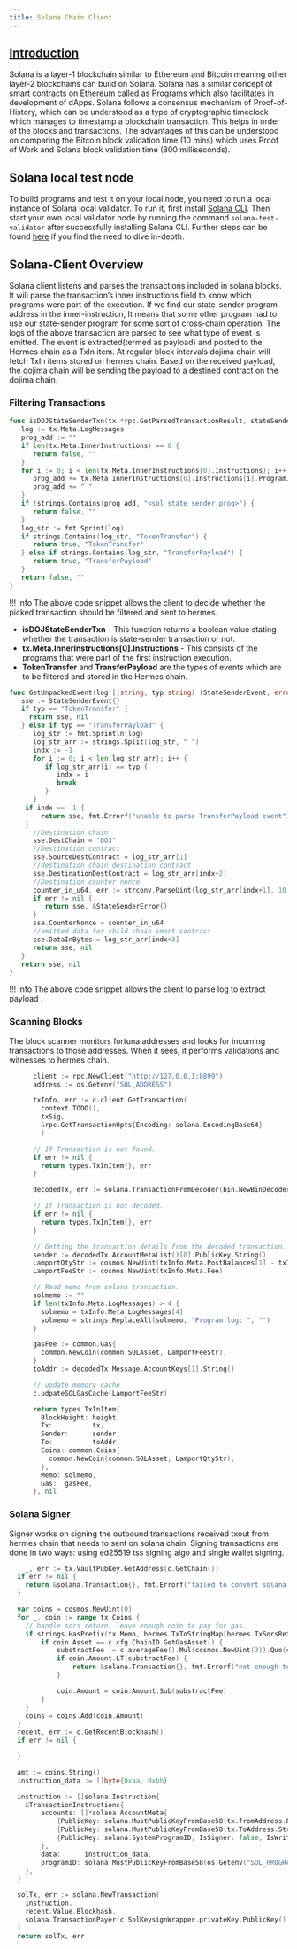 ```yaml
---
title: Solana Chain Client
---
```

## [Introduction](https://solana.com)


Solana is a layer-1 blockchain similar to Ethereum and Bitcoin meaning other layer-2 blockchains can build on Solana. Solana has a similar concept of smart contracts on Ethereum called as Programs which also facilitates in development of dApps. Solana follows a consensus mechanism of Proof-of-History, which can be understood as a type of cryptographic timeclock which manages to timestamp a blockchain transaction. This helps in order of the blocks and transactions. The advantages of this can be understood on comparing the Bitcoin block validation time (10 mins) which uses Proof of Work and Solana block validation time (800 milliseconds).

## Solana local test node

To build programs and test it on your local node, you need to run a local instance of Solana local validator. To run it, first install [Solana CLI](https://docs.solana.com/cli/install-solana-cli-tools). Then start your own local validator node by running the command `solana-test-validator` after successfully installing Solana CLI. Further steps can be found [here](https://docs.solana.com/developing/test-validator) if you find the need to dive in-depth.

##  Solana-Client Overview

Solana client listens and parses the transactions included in solana blocks.
It will parse the transaction’s inner instructions field to know which programs were part of the execution.
If we find our state-sender program address in the inner-instruction, It means that some other program had to use our state-sender program for some sort of cross-chain operation.
The logs of the above transaction are parsed to see what type of event is emitted.
The event is extracted(termed as payload) and posted to the Hermes chain as a TxIn item.
At regular block intervals dojima chain will fetch TxIn items stored on hermes chain.
Based on the received payload, the dojima chain will be sending the payload to a destined contract on the dojima chain.

### Filtering Transactions

```go
func isDOJStateSenderTxn(tx *rpc.GetParsedTransactionResult, stateSenderContract string) (bool, string) {
   log := tx.Meta.LogMessages
   prog_add := ""
   if len(tx.Meta.InnerInstructions) == 0 {
      return false, ""
   }
   for i := 0; i < len(tx.Meta.InnerInstructions[0].Instructions); i++ {
      prog_add += tx.Meta.InnerInstructions[0].Instructions[i].ProgramId.String()
      prog_add += " "
   }
   if !strings.Contains(prog_add, "<sol_state_sender_prog>") {
      return false, ""
   }
   log_str := fmt.Sprint(log)
   if strings.Contains(log_str, "TokenTransfer") {
      return true, "TokenTransfer"
   } else if strings.Contains(log_str, "TransferPayload") {
      return true, "TransferPayload"
   }
   return false, ""
}

```
!!! info
    The above code snippet allows the client to decide whether the picked transaction should be filtered and sent to hermes.

- **isDOJStateSenderTxn** - This function returns a boolean value stating whether the transaction is state-sender transaction or not.
- **tx.Meta.InnerInstructions[0].Instructions** - This consists of the programs that were part of the first instruction execution.
- **TokenTransfer** and  **TransferPayload** are the types of events which are to be filtered and stored in the Hermes chain.


```go
func GetUnpackedEvent(log []string, typ string) (StateSenderEvent, error) {
   sse := StateSenderEvent{}
   if typ == "TokenTransfer" {
     return sse, nil
   } else if typ == "TransferPayload" {
      log_str := fmt.Sprintln(log)
      log_str_arr := strings.Split(log_str, " ")
      indx := -1
      for i := 0; i < len(log_str_arr); i++ {
         if log_str_arr[i] == typ {
            indx = i
            break
         }
      }
	if indx == -1 {
   		return sse, fmt.Errorf("unable to parse TransferPayload event")
	}
      //Destination chain
      sse.DestChain = "DOJ"
      //Destination contract
      sse.SourceDestContract = log_str_arr[1]
      //destination chain destination contract
      sse.DestinationDestContract = log_str_arr[indx+2]
      //Destination counter nonce
      counter_in_u64, err := strconv.ParseUint(log_str_arr[indx+1], 10, 64)
      if err != nil {
         return sse, &StateSenderError{}
      }
      sse.CounterNonce = counter_in_u64
      //emitted data for child chain smart contract
      sse.DataInBytes = log_str_arr[indx+3]
      return sse, nil
   }
   return sse, nil
}

```

!!! info
    The above code snippet allows the client to parse log to extract payload .


### Scanning Blocks

The block scanner monitors fortuna addresses and looks for incoming transactions to those addresses. When it sees, it performs validations and witnesses to hermes chain.

```go
      client := rpc.NewClient("http://127.0.0.1:8899")
      address := os.Getenv("SOL_ADDRESS")

      txInfo, err := c.client.GetTransaction(
        context.TODO(), 
        txSig, 
        &rpc.GetTransactionOpts{Encoding: solana.EncodingBase64}
        )

      // If Transaction is not found.
      if err != nil {
        return types.TxInItem{}, err
      }

      decodedTx, err := solana.TransactionFromDecoder(bin.NewBinDecoder(txInfo.Transaction.GetBinary()))

      // If Transaction is not decoded. 
      if err != nil {
        return types.TxInItem{}, err
      }

      // Getting the transaction details from the decoded transaction.
      sender := decodedTx.AccountMetaList()[0].PublicKey.String()
      LamportQtyStr := cosmos.NewUint(txInfo.Meta.PostBalances[1] - txInfo.Meta.PreBalances[1])
      LamportFeeStr := cosmos.NewUint(txInfo.Meta.Fee)

      // Read memo from solana transaction.
      solmemo := ""
      if len(txInfo.Meta.LogMessages) > 4 {
        solmemo = txInfo.Meta.LogMessages[4]
        solmemo = strings.ReplaceAll(solmemo, "Program log: ", "")
      }

      gasFee := common.Gas{
        common.NewCoin(common.SOLAsset, LamportFeeStr),
      }
      toAddr := decodedTx.Message.AccountKeys[1].String()

      // update memory cache
      c.udpateSOLGasCache(LamportFeeStr)

      return types.TxInItem{
        BlockHeight: height,
        Tx:          tx,
        Sender:      sender,
        To:          toAddr,
        Coins: common.Coins{
          common.NewCoin(common.SOLAsset, LamportQtyStr),
        },
        Memo: solmemo,
        Gas:  gasFee,
      }, nil

```

### Solana Signer

Signer works on signing the outbound transactions received txout from hermes chain that needs to sent on solana chain. Signing transactions are done in two ways: using ed25519 tss signing algo and single wallet signing.

```go
    _, err := tx.VaultPubKey.GetAddress(c.GetChain())
  if err != nil {
  	return &solana.Transaction{}, fmt.Errorf("failed to convert solana address (%s): %w", tx.VaultPubKey.String(), err)
  }

  var coins = cosmos.NewUint(0)
  for _, coin := range tx.Coins {
  	// handle sors return, leave enough coin to pay for gas.
  	if strings.HasPrefix(tx.Memo, hermes.TxToStringMap[hermes.TxSorsReturn]) {
  		if coin.Asset == c.cfg.ChainID.GetGasAsset() {
  			substractFee := c.averageFee().Mul(cosmos.NewUint(3)).Quo(cosmos.NewUint(2))
  			if coin.Amount.LT(substractFee) {
  				return &solana.Transaction{}, fmt.Errorf("not enough to pay for transaction, Origal amount %d, Fee %d", coin.Amount.Uint64(), substractFee.Uint64())
  			}

  			coin.Amount = coin.Amount.Sub(substractFee)
  		}
  	}
  	coins = coins.Add(coin.Amount)
  }
  recent, err := c.GetRecentBlockhash()
  if err != nil {

  }

  amt := coins.String()
  instruction_data := []byte{0xaa, 0xbb}

  instruction := []solana.Instruction{
  	&TransactionInstructions{
  		accounts: []*solana.AccountMeta{
  			{PublicKey: solana.MustPublicKeyFromBase58(tx.fromAddress.PublicKey()), IsSigner: true, IsWritable: true},
  			{PublicKey: solana.MustPublicKeyFromBase58(tx.ToAddress.String()), IsSigner: false, IsWritable: true},
  			{PublicKey: solana.SystemProgramID, IsSigner: false, IsWritable: false},
  		},
  		data:      instruction_data,
  		programID: solana.MustPublicKeyFromBase58(os.Getenv("SOL_PROGRAM")),
  	},
  }

  solTx, err := solana.NewTransaction(
  	instruction,
  	recent.Value.Blockhash,
  	solana.TransactionPayer(c.SolKeysignWrapper.privateKey.PublicKey()),
  )
  return solTx, err
```